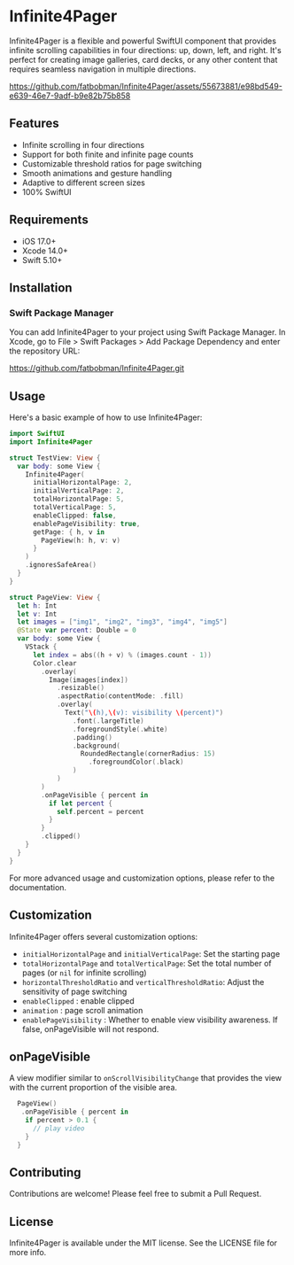 # Infinite4Pager

Infinite4Pager is a flexible and powerful SwiftUI component that provides infinite scrolling capabilities in four directions: up, down, left, and right. It's perfect for creating image galleries, card decks, or any other content that requires seamless navigation in multiple directions.

https://github.com/fatbobman/Infinite4Pager/assets/55673881/e98bd549-e639-46e7-9adf-b9e82b75b858

## Features

- Infinite scrolling in four directions
- Support for both finite and infinite page counts
- Customizable threshold ratios for page switching
- Smooth animations and gesture handling
- Adaptive to different screen sizes
- 100% SwiftUI

## Requirements

- iOS 17.0+
- Xcode 14.0+
- Swift 5.10+

## Installation

### Swift Package Manager

You can add Infinite4Pager to your project using Swift Package Manager. In Xcode, go to File > Swift Packages > Add Package Dependency and enter the repository URL:

https://github.com/fatbobman/Infinite4Pager.git

## Usage

Here's a basic example of how to use Infinite4Pager:

```swift
import SwiftUI
import Infinite4Pager

struct TestView: View {
  var body: some View {
    Infinite4Pager(
      initialHorizontalPage: 2,
      initialVerticalPage: 2,
      totalHorizontalPage: 5,
      totalVerticalPage: 5,
      enableClipped: false,
      enablePageVisibility: true,
      getPage: { h, v in
        PageView(h: h, v: v)
      }
    )
    .ignoresSafeArea()
  }
}

struct PageView: View {
  let h: Int
  let v: Int
  let images = ["img1", "img2", "img3", "img4", "img5"]
  @State var percent: Double = 0
  var body: some View {
    VStack {
      let index = abs((h + v) % (images.count - 1))
      Color.clear
        .overlay(
          Image(images[index])
            .resizable()
            .aspectRatio(contentMode: .fill)
            .overlay(
              Text("\(h),\(v): visibility \(percent)")
                .font(.largeTitle)
                .foregroundStyle(.white)
                .padding()
                .background(
                  RoundedRectangle(cornerRadius: 15)
                    .foregroundColor(.black)
                )
            )
        )
        .onPageVisible { percent in
          if let percent {
            self.percent = percent
          }
        }
        .clipped()
    }
  }
}
```

For more advanced usage and customization options, please refer to the documentation.

## Customization

Infinite4Pager offers several customization options:

- `initialHorizontalPage` and `initialVerticalPage`: Set the starting page
- `totalHorizontalPage` and `totalVerticalPage`: Set the total number of pages (or `nil` for infinite scrolling)
- `horizontalThresholdRatio` and `verticalThresholdRatio`: Adjust the sensitivity of page switching
- `enableClipped` : enable clipped
- `animation` : page scroll animation
- `enablePageVisibility` : Whether to enable view visibility awareness. If false, onPageVisible will not respond.

## onPageVisible

A view modifier similar to `onScrollVisibilityChange` that provides the view with the current proportion of the visible area.

```swift
  PageView()
   .onPageVisible { percent in
    if percent > 0.1 {
      // play video
    }
  }
```

## Contributing

Contributions are welcome! Please feel free to submit a Pull Request.

## License

Infinite4Pager is available under the MIT license. See the LICENSE file for more info.
